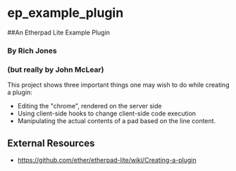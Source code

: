 # ep_example_plugin
##An Etherpad Lite Example Plugin

### By Rich Jones
### (but really by John McLear)

This project shows three important things one may wish to do while creating a plugin: 

* Editing the "chrome", rendered on the server side
* Using client-side hooks to change client-side code execution
* Manipulating the actual contents of a pad based on the line content.

## External Resources

* https://github.com/ether/etherpad-lite/wiki/Creating-a-plugin
